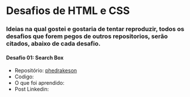 # Desafios de HTML e CSS

### Ideias na qual gostei e gostaria de tentar reproduzir, todos os desafios que forem pegos de outros repositorios, serão citados, abaixo de cada desafio.

#### Desafio 01: Search Box
* Repositório: [phedrakeson](https://github.com/phedrakeson/30diasDeCSS)
* Codigo: 
* O que foi aprendido: 
* Post Linkedin: 
